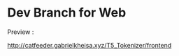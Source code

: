 <h1>Dev Branch for Web</h1>
<p>Preview : &nbsp;</p><a href=http://catfeeder.gabrielkheisa.xyz/T5_Tokenizer/frontend/>http://catfeeder.gabrielkheisa.xyz/T5_Tokenizer/frontend</a>
